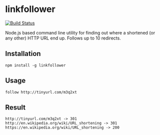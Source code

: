 # linkfollower

[![Build Status](https://travis-ci.org/jksolbakken/linkfollower.svg?branch=master)](https://travis-ci.org/jksolbakken/linkfollower)

Node.js based command line utility for finding out where a shortened (or any other) HTTP URL end up.
Follows up to 10 redirects.  

## Installation
```
npm install -g linkfollower
```

## Usage

```
follow http://tinyurl.com/m3q2xt
```

## Result
```
http://tinyurl.com/m3q2xt -> 301
http://en.wikipedia.org/wiki/URL_shortening -> 301
https://en.wikipedia.org/wiki/URL_shortening -> 200
```